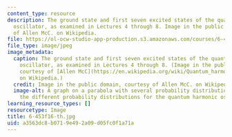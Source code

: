 ```yaml
---
content_type: resource
description: The ground state and first seven excited states of the quantum harmonic
  oscillator, as examined in Lectures 4 through 8. Image in the public domain, courtesy
  of Allen McC. on Wikipedia.
file: https://ol-ocw-studio-app-production.s3.amazonaws.com/courses/6-453-quantum-optical-communication-fall-2016/a3563dc8b0719e492a09d05fc0f1a71a_6-453f16-th.jpg
file_type: image/jpeg
image_metadata:
  caption: The ground state and first seven excited states of the quantum harmonic
    oscillator, as examined in Lectures 4 through 8. (Image in the public domain,
    courtesy of [Allen McC](https://en.wikipedia.org/wiki/Quantum_harmonic_oscillator#/media/File:Aufenthaltswahrscheinlichkeit_harmonischer_Oszillator.png).
    on Wikipedia.)
  credit: Image in the public domain, courtesy of Allen McC. on Wikipedia.
  image-alt: A graph on a parabola with several probability distributions showing
    the different probability distributions for the quantum harmonic oscillator.
learning_resource_types: []
resourcetype: Image
title: 6-453f16-th.jpg
uid: a3563dc8-b071-9e49-2a09-d05fc0f1a71a
---
```

